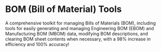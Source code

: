 # BOM (Bill of Material) Tools
A comprehensive toolkit for managing Bills of Materials (BOM), including tools for easily generating and managing Engineering BOM (EBOM) and Manufacturing BOM (MBOM) data, modifying BOM descriptions, and clearing BOM sheet contents when necessary, with a 98% increase in efficiency and 100% accuracy!
